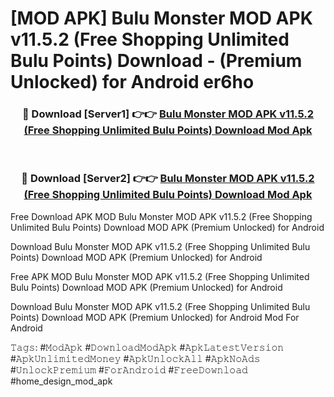 # [MOD APK] Bulu Monster MOD APK v11.5.2 (Free Shopping Unlimited Bulu Points) Download - (Premium Unlocked) for Android er6ho



<div align="center">
<h3>🔴 Download [Server1] 👉👉 <a href="https://momento.my/?title=Bulu_Monster_MOD_APK_v11.5.2_(Free_Shopping_Unlimited_Bulu_Points)_Download">Bulu Monster MOD APK v11.5.2 (Free Shopping Unlimited Bulu Points) Download Mod Apk</a></h3><br>

<h3>🔴 Download [Server2] 👉👉 <a href="https://momento.my/?title=Bulu_Monster_MOD_APK_v11.5.2_(Free_Shopping_Unlimited_Bulu_Points)_Download">Bulu Monster MOD APK v11.5.2 (Free Shopping Unlimited Bulu Points) Download Mod Apk</a></h3>
</div>



Free Download APK MOD Bulu Monster MOD APK v11.5.2 (Free Shopping Unlimited Bulu Points) Download MOD APK (Premium Unlocked) for Android

Download Bulu Monster MOD APK v11.5.2 (Free Shopping Unlimited Bulu Points) Download MOD APK (Premium Unlocked) for Android

Free APK MOD Bulu Monster MOD APK v11.5.2 (Free Shopping Unlimited Bulu Points) Download MOD APK (Premium Unlocked) for Android

Download Bulu Monster MOD APK v11.5.2 (Free Shopping Unlimited Bulu Points) Download MOD APK (Premium Unlocked) for Android Mod For Android

𝚃𝚊𝚐𝚜: #𝙼𝚘𝚍𝙰𝚙𝚔 #𝙳𝚘𝚠𝚗𝚕𝚘𝚊𝚍𝙼𝚘𝚍𝙰𝚙𝚔 #𝙰𝚙𝚔𝙻𝚊𝚝𝚎𝚜𝚝𝚅𝚎𝚛𝚜𝚒𝚘𝚗 #𝙰𝚙𝚔𝚄𝚗𝚕𝚒𝚖𝚒𝚝𝚎𝚍𝙼𝚘𝚗𝚎𝚢 #𝙰𝚙𝚔𝚄𝚗𝚕𝚘𝚌𝚔𝙰𝚕𝚕 #𝙰𝚙𝚔𝙽𝚘𝙰𝚍𝚜 #𝚄𝚗𝚕𝚘𝚌𝚔𝙿𝚛𝚎𝚖𝚒𝚞𝚖 #𝙵𝚘𝚛𝙰𝚗𝚍𝚛𝚘𝚒𝚍 #𝙵𝚛𝚎𝚎𝙳𝚘𝚠𝚗𝚕𝚘𝚊𝚍 #home_design_mod_apk
